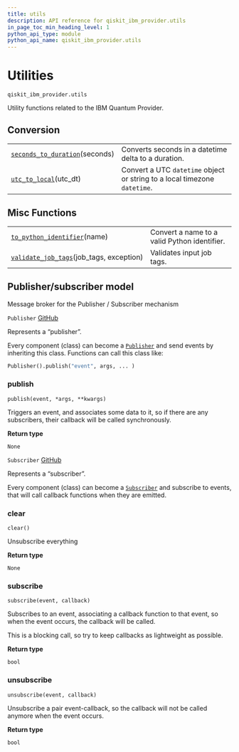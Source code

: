 ```yaml
---
title: utils
description: API reference for qiskit_ibm_provider.utils
in_page_toc_min_heading_level: 1
python_api_type: module
python_api_name: qiskit_ibm_provider.utils
---
```


<span id="utilities-qiskit-ibm-provider-utils" />

<span id="module-qiskit_ibm_provider.utils" />

<span id="qiskit-ibm-provider-utils" />

# Utilities

<span id="module-qiskit_ibm_provider.utils" />

`qiskit_ibm_provider.utils`

Utility functions related to the IBM Quantum Provider.

## Conversion

|                                                                                                                                 |                                                                           |
| ------------------------------------------------------------------------------------------------------------------------------- | ------------------------------------------------------------------------- |
| [`seconds_to_duration`](qiskit_ibm_provider.utils.seconds_to_duration "qiskit_ibm_provider.utils.seconds_to_duration")(seconds) | Converts seconds in a datetime delta to a duration.                       |
| [`utc_to_local`](qiskit_ibm_provider.utils.utc_to_local "qiskit_ibm_provider.utils.utc_to_local")(utc\_dt)                      | Convert a UTC `datetime` object or string to a local timezone `datetime`. |

## Misc Functions

|                                                                                                                                        |                                              |
| -------------------------------------------------------------------------------------------------------------------------------------- | -------------------------------------------- |
| [`to_python_identifier`](qiskit_ibm_provider.utils.to_python_identifier "qiskit_ibm_provider.utils.to_python_identifier")(name)        | Convert a name to a valid Python identifier. |
| [`validate_job_tags`](qiskit_ibm_provider.utils.validate_job_tags "qiskit_ibm_provider.utils.validate_job_tags")(job\_tags, exception) | Validates input job tags.                    |

<span id="module-qiskit_ibm_provider.utils.pubsub" />

<span id="publisher-subscriber-model" />

## Publisher/subscriber model

Message broker for the Publisher / Subscriber mechanism

<span id="qiskit_ibm_provider.utils.pubsub.Publisher" />

`Publisher` [GitHub](https://github.com/Qiskit/qiskit-ibm-provider/tree/stable/0.10/qiskit_ibm_provider/utils/pubsub.py#L140-L155 "view source code")

Represents a “publisher”.

Every component (class) can become a [`Publisher`](#qiskit_ibm_provider.utils.pubsub.Publisher "qiskit_ibm_provider.utils.pubsub.Publisher") and send events by inheriting this class. Functions can call this class like:

```python
Publisher().publish("event", args, ... )
```

### publish

<span id="qiskit_ibm_provider.utils.pubsub.Publisher.publish" />

`publish(event, *args, **kwargs)`

Triggers an event, and associates some data to it, so if there are any subscribers, their callback will be called synchronously.

**Return type**

`None`

<span id="qiskit_ibm_provider.utils.pubsub.Subscriber" />

`Subscriber` [GitHub](https://github.com/Qiskit/qiskit-ibm-provider/tree/stable/0.10/qiskit_ibm_provider/utils/pubsub.py#L158-L182 "view source code")

Represents a “subscriber”.

Every component (class) can become a [`Subscriber`](#qiskit_ibm_provider.utils.pubsub.Subscriber "qiskit_ibm_provider.utils.pubsub.Subscriber") and subscribe to events, that will call callback functions when they are emitted.

### clear

<span id="qiskit_ibm_provider.utils.pubsub.Subscriber.clear" />

`clear()`

Unsubscribe everything

**Return type**

`None`

### subscribe

<span id="qiskit_ibm_provider.utils.pubsub.Subscriber.subscribe" />

`subscribe(event, callback)`

Subscribes to an event, associating a callback function to that event, so when the event occurs, the callback will be called.

This is a blocking call, so try to keep callbacks as lightweight as possible.

**Return type**

`bool`

### unsubscribe

<span id="qiskit_ibm_provider.utils.pubsub.Subscriber.unsubscribe" />

`unsubscribe(event, callback)`

Unsubscribe a pair event-callback, so the callback will not be called anymore when the event occurs.

**Return type**

`bool`

